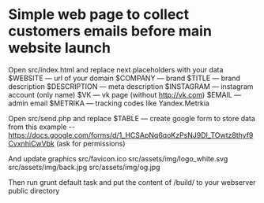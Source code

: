 # Simple web page to collect customers emails before main website launch
Open src/index.html and replace next placeholders with your data
$WEBSITE — url of your domain
$COMPANY — brand
$TITLE — brand description
$DESCRIPTION — meta description
$INSTAGRAM — instagram account (only name)
$VK — vk page (without http://vk.com)
$EMAIL — admin email
$METRIKA — tracking codes like Yandex.Metrkia

Open src/send.php and replace
$TABLE — create google form to store data from this example -- https://docs.google.com/forms/d/1_HCSApNq6qoKzPsNJ9DI_TOwtz8thyf9CvxnhiCwVbk (ask for permissions)

And update graphics
src/favicon.ico
src/assets/img/logo_white.svg
src/assets/img/back.jpg
src/assets/img/og.jpg

Then run grunt default task and put the content of /build/ to your webserver public directory